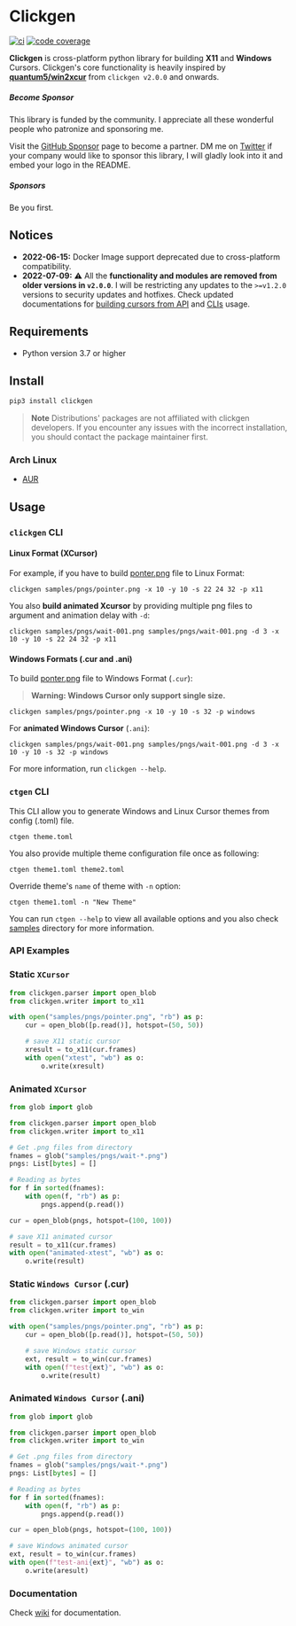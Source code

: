 # Clickgen

[![ci](https://github.com/ful1e5/clickgen/actions/workflows/ci.yml/badge.svg)](https://github.com/ful1e5/clickgen/actions/workflows/ci.yml)
[![code coverage](https://codecov.io/gh/ful1e5/clickgen/branch/main/graph/badge.svg)](https://codecov.io/gh/ful1e5/clickgen)

**Clickgen** is cross-platform python library for building **X11** and **Windows** Cursors.
Clickgen's core functionality is heavily inspired by **[quantum5/win2xcur](https://github.com/quantum5/win2xcur)**
from `clickgen v2.0.0` and onwards.

##### Become Sponsor

This library is funded by the community. I appreciate all these wonderful people who patronize and sponsoring me.

Visit the [GitHub Sponsor](https://github.com/sponsors/ful1e5) page to become a partner.
DM me on [Twitter](https://twitter.com/ful1e5) if your company would like to sponsor this library,
I will gladly look into it and embed your logo in the README.

##### Sponsors

<!-- Add your name and avatar here with the Pull Request in case I missed it. -->

Be you first.

## Notices

- **2022-06-15:** Docker Image support deprecated due to cross-platform compatibility.
- **2022-07-09:** :warning: All the **functionality and modules are removed from older versions in `v2.0.0`**.
  I will be restricting any updates to the `>=v1.2.0` versions to security updates and hotfixes.
  Check updated documentations for [building cursors from API](#api-examples) and [CLIs](#clis) usage.

## Requirements

- Python version 3.7 or higher

## Install

```bash
pip3 install clickgen
```

> **Note**
> Distributions' packages are not affiliated with clickgen developers.
> If you encounter any issues with the incorrect installation, you should contact the package maintainer first.

### Arch Linux

- [AUR](https://aur.archlinux.org/packages/python-clickgen)

## Usage

### `clickgen` CLI

#### Linux Format (XCursor)

For example, if you have to build [ponter.png](https://github.com/ful1e5/clickgen/blob/main/samples/pngs/pointer.png)
file to Linux Format:

```
clickgen samples/pngs/pointer.png -x 10 -y 10 -s 22 24 32 -p x11
```

You also **build animated Xcursor** by providing multiple png files to argument and animation delay with `-d`:

```
clickgen samples/pngs/wait-001.png samples/pngs/wait-001.png -d 3 -x 10 -y 10 -s 22 24 32 -p x11
```

#### Windows Formats (.cur and .ani)

To build [ponter.png](https://github.com/ful1e5/clickgen/blob/main/samples/pngs/pointer.png)
file to Windows Format (`.cur`):

> **Warning: Windows Cursor only support single size.**

```
clickgen samples/pngs/pointer.png -x 10 -y 10 -s 32 -p windows
```

For **animated Windows Cursor** (`.ani`):

```
clickgen samples/pngs/wait-001.png samples/pngs/wait-001.png -d 3 -x 10 -y 10 -s 32 -p windows
```

For more information, run `clickgen --help`.

### `ctgen` CLI

This CLI allow you to generate Windows and Linux Cursor themes from config (.toml) file.

```
ctgen theme.toml
```

You also provide multiple theme configuration file once as following:

```
ctgen theme1.toml theme2.toml
```

Override theme's `name` of theme with `-n` option:

```
ctgen theme1.toml -n "New Theme"
```

You can run `ctgen --help` to view all available options and you also check
[samples](https://github.com/ful1e5/clickgen/blob/main/samples) directory for more information.

### API Examples

### Static `XCursor`

```python
from clickgen.parser import open_blob
from clickgen.writer import to_x11

with open("samples/pngs/pointer.png", "rb") as p:
    cur = open_blob([p.read()], hotspot=(50, 50))

    # save X11 static cursor
    xresult = to_x11(cur.frames)
    with open("xtest", "wb") as o:
        o.write(xresult)
```

### Animated `XCursor`

```python
from glob import glob

from clickgen.parser import open_blob
from clickgen.writer import to_x11

# Get .png files from directory
fnames = glob("samples/pngs/wait-*.png")
pngs: List[bytes] = []

# Reading as bytes
for f in sorted(fnames):
    with open(f, "rb") as p:
        pngs.append(p.read())

cur = open_blob(pngs, hotspot=(100, 100))

# save X11 animated cursor
result = to_x11(cur.frames)
with open("animated-xtest", "wb") as o:
    o.write(result)
```

### Static `Windows Cursor` (.cur)

```python
from clickgen.parser import open_blob
from clickgen.writer import to_win

with open("samples/pngs/pointer.png", "rb") as p:
    cur = open_blob([p.read()], hotspot=(50, 50))

    # save Windows static cursor
    ext, result = to_win(cur.frames)
    with open(f"test{ext}", "wb") as o:
        o.write(result)
```

### Animated `Windows Cursor` (.ani)

```python
from glob import glob

from clickgen.parser import open_blob
from clickgen.writer import to_win

# Get .png files from directory
fnames = glob("samples/pngs/wait-*.png")
pngs: List[bytes] = []

# Reading as bytes
for f in sorted(fnames):
    with open(f, "rb") as p:
        pngs.append(p.read())

cur = open_blob(pngs, hotspot=(100, 100))

# save Windows animated cursor
ext, result = to_win(cur.frames)
with open(f"test-ani{ext}", "wb") as o:
    o.write(aresult)
```

### Documentation

Check [wiki](https://github.com/ful1e5/clickgen/wiki) for documentation.
